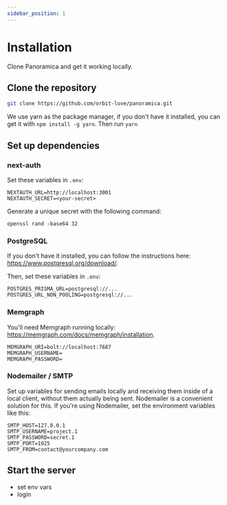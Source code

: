 ```yaml
---
sidebar_position: 1
---
```


# Installation

Clone Panoramica and get it working locally.

## Clone the repository

```sh
git clone https://github.com/orbit-love/panoramica.git
```

We use yarn as the package manager, if you don't have it installed, you can get it with `npm install -g yarn`. Then run `yarn`

## Set up dependencies

### next-auth

Set these variables in `.env`:

```shell
NEXTAUTH_URL=http://localhost:3001
NEXTAUTH_SECRET=<your-secret>
```

Generate a unique secret with the following command:

```shell
openssl rand -base64 32
```

### PostgreSQL
If you don't have it installed, you can follow the instructions here: https://www.postgresql.org/download/.

Then, set these variables in `.env`:

```text
POSTGRES_PRISMA_URL=postgresql://...
POSTGRES_URL_NON_POOLING=postgresql://...
```

### Memgraph
You'll need Memgraph running locally: https://memgraph.com/docs/memgraph/installation.

```shell
MEMGRAPH_URI=bolt://localhost:7687
MEMGRAPH_USERNAME=
MEMGRAPH_PASSWORD=
```

### Nodemailer / SMTP

Set up variables for sending emails locally and receiving them inside
of a local client, without them actually being sent. Nodemailer is a
convenient solution for this. If you're using Nodemailer, set the
environment variables like this:

```shell
SMTP_HOST=127.0.0.1
SMTP_USERNAME=project.1
SMTP_PASSWORD=secret.1
SMTP_PORT=1025
SMTP_FROM=contact@yourcompany.com
```

## Start the server

- set env vars
- login
